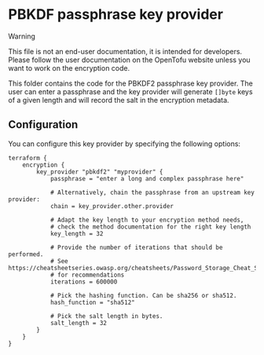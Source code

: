 # PBKDF passphrase key provider

> [!WARNING]
> This file is not an end-user documentation, it is intended for developers. Please follow the user documentation on the OpenTofu website unless you want to work on the encryption code.

This folder contains the code for the PBKDF2 passphrase key provider. The user can enter a passphrase and the key provider will generate `[]byte` keys of a given length and will record the salt in the encryption metadata.

## Configuration

You can configure this key provider by specifying the following options:

```hcl2
terraform {
    encryption {
        key_provider "pbkdf2" "myprovider" {
            passphrase = "enter a long and complex passphrase here"
            
            # Alternatively, chain the passphrase from an upstream key provider:
            chain = key_provider.other.provider
            
            # Adapt the key length to your encryption method needs,
            # check the method documentation for the right key length
            key_length = 32
            
            # Provide the number of iterations that should be performed.
            # See https://cheatsheetseries.owasp.org/cheatsheets/Password_Storage_Cheat_Sheet.html#pbkdf2
            # for recommendations
            iterations = 600000 
	
            # Pick the hashing function. Can be sha256 or sha512.
            hash_function = "sha512"
	        
            # Pick the salt length in bytes.
            salt_length = 32
        }
    }
}
```